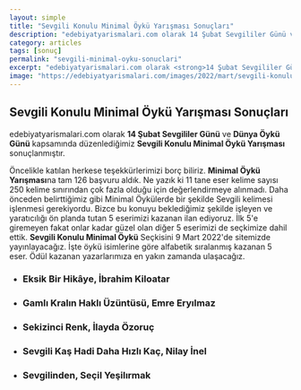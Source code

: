 ```yaml
---
layout: simple
title: "Sevgili Konulu Minimal Öykü Yarışması Sonuçları"
description: "edebiyatyarismalari.com olarak 14 Şubat Sevgililer Günü ve Dünya Öykü Günü kapsamında düzenlediğimiz Sevgili Konulu Minimal Öykü Yarışması sonuçlanmıştır."
category: articles
tags: [sonuç]
permalink: "sevgili-minimal-oyku-sonuclari"
excerpt: "edebiyatyarismalari.com olarak <strong>14 Şubat Sevgililer Günü</strong> ve <strong>Dünya Öykü Günü</strong> kapsamında düzenlediğimiz <strong>Sevgili Konulu Minimal Öykü Yarışması</strong> sonuçlanmıştır."
image: "https://edebiyatyarismalari.com/images/2022/mart/sevgili-konulu-minimal-oyku-yarismasi-kazananlar.jpg"
---
```


## Sevgili Konulu Minimal Öykü Yarışması Sonuçları
edebiyatyarismalari.com olarak **14 Şubat Sevgililer Günü** ve **Dünya Öykü Günü** kapsamında düzenlediğimiz **Sevgili Konulu Minimal Öykü Yarışması** sonuçlanmıştır.  

Öncelikle katılan herkese teşekkürlerimizi borç biliriz. **Minimal Öykü Yarışması**na tam 126 başvuru aldık. Ne yazık ki 11 tane eser kelime sayısı 250 kelime sınırından çok fazla olduğu için değerlendirmeye alınmadı. Daha önceden belirttiğimiz gibi Minimal Öykülerde bir şekilde Sevgili kelimesi işlenmesi gerekiyordu. Bizce bu konuyu beklediğimiz şekilde işleyen ve yaratıcılığı ön planda tutan 5 eserimizi kazanan ilan ediyoruz. İlk 5'e giremeyen fakat onlar kadar güzel olan diğer 5 eserimizi de seçkimize dahil ettik. 
**Sevgili Konulu Minimal Öykü** Seçkisini 9 Mart 2022'de sitemizde yayınlayacağız. İşte öykü isimlerine göre alfabetik sıralanmış kazanan 5 eser. Ödül kazanan yazarlarımıza en yakın zamanda ulaşacağız. 


- ### Eksik Bir Hikâye, İbrahim Kiloatar

- ### Gamlı Kralın Haklı Üzüntüsü, Emre Eryılmaz

- ### Sekizinci Renk, İlayda Özoruç

- ### Sevgili Kaş Hadi Daha Hızlı Kaç, Nilay İnel

- ### Sevgilinden, Seçil Yeşilırmak
